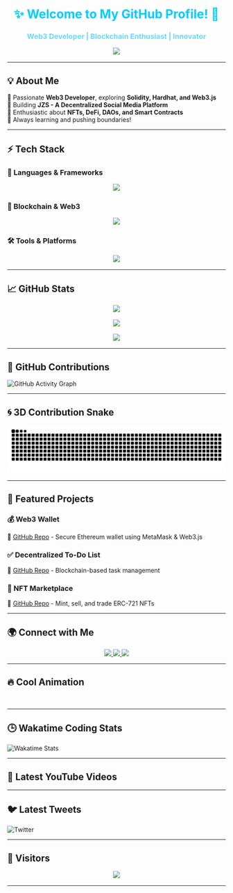<h1 align="center" style="color:#00ccff;">✨ Welcome to My GitHub Profile! 🚀</h1>
<h3 align="center" style="color:#66d9ff;">Web3 Developer | Blockchain Enthusiast | Innovator</h3>

<p align="center">
  <img src="https://readme-typing-svg.herokuapp.com?font=Fira+Code&size=24&duration=3000&pause=500&color=00ccff&center=true&vCenter=true&width=600&lines=Web3+%7C+Solidity+%7C+Smart+Contracts;Building+JZS%3A+Next-Gen+Social+Media;Exploring+DeFi%2C+NFTs%2C+and+DAOs" />
</p>

---

## 💡 About Me  
🔹 Passionate **Web3 Developer**, exploring **Solidity, Hardhat, and Web3.js**  
🔹 Building **JZS - A Decentralized Social Media Platform**  
🔹 Enthusiastic about **NFTs, DeFi, DAOs, and Smart Contracts**  
🔹 Always learning and pushing boundaries!  

---

## ⚡ Tech Stack  

### 🚀 Languages & Frameworks  
<p align="center">
  <img src="https://skillicons.dev/icons?i=solidity,javascript,react,nodejs,html,css,typescript" />
</p>

### 🔷 Blockchain & Web3  
<p align="center">
  <img src="https://skillicons.dev/icons?i=ethereum,metamask,hardhat,web3,ipfs,polygon" />
</p>

### 🛠 Tools & Platforms  
<p align="center">
  <img src="https://skillicons.dev/icons?i=vscode,git,github,linux,heroku,netlify" />
</p>

---

## 📈 GitHub Stats  

<p align="center">
  <img src="https://github-readme-stats.vercel.app/api?username=podamekalajagadeesh&show_icons=true&theme=tokyonight" />
</p>
<p align="center">
  <img src="https://github-readme-streak-stats.herokuapp.com/?user=podamekalajagadeesh&theme=tokyonight" />
</p>
<p align="center">
  <img src="https://github-readme-stats.vercel.app/api/top-langs/?username=podamekalajagadeesh&layout=compact&theme=tokyonight" />
</p>

---

## 🎯 GitHub Contributions  
![GitHub Activity Graph](https://github-readme-activity-graph.vercel.app/graph?username=podamekalajagadeesh&theme=react-dark)

---

## 🌀 3D Contribution Snake  
![Contribution Snake](https://github.com/podamekalajagadeesh/podamekalajagadeesh/blob/output/github-contribution-grid-snake.svg)

---

## 🚀 Featured Projects  

### 💰 Web3 Wallet  
🔗 [GitHub Repo](https://github.com/podamekalajagadeesh/ethereum-wallet) - Secure Ethereum wallet using MetaMask & Web3.js  

### ✅ Decentralized To-Do List  
🔗 [GitHub Repo](https://github.com/podamekalajagadeesh/dapp-todo) - Blockchain-based task management  

### 🎨 NFT Marketplace  
🔗 [GitHub Repo](https://github.com/podamekalajagadeesh/nft-minter) - Mint, sell, and trade ERC-721 NFTs  

---

## 🌍 Connect with Me  
<p align="center">
  <a href="https://twitter.com/yourusername">
    <img src="https://img.shields.io/badge/Twitter-%231DA1F2.svg?style=for-the-badge&logo=twitter&logoColor=white" />
  </a>
  <a href="https://linkedin.com/in/yourusername">
    <img src="https://img.shields.io/badge/LinkedIn-%230A66C2.svg?style=for-the-badge&logo=linkedin&logoColor=white" />
  </a>
  <a href="mailto:your@email.com">
    <img src="https://img.shields.io/badge/Email-D14836?style=for-the-badge&logo=gmail&logoColor=white" />
  </a>
</p>

---

## 🔥 Cool Animation  
<p align="center">
  <img   kugifyutdyrsrc="https://media.giphy.com/media/l3q2K5jinAlChoCLS/giphy.gif" width="600">
</p>

---

## 🕒 Wakatime Coding Stats  
![Wakatime Stats](https://github-readme-stats.vercel.app/api/wakatime?username=yourWakatimeID&theme=tokyonight)

---

## 🎥 Latest YouTube Videos  
<!-- YOUTUBE:START -->
<!-- YOUTUBE:END -->

---

## 🐦 Latest Tweets  
![Twitter](https://github-readme-twitter-gazf.vercel.app/api?id=yourTwitterID&layout=wide)

---

## 👀 Visitors  
<p align="center">
  <img src="https://komarev.com/ghpvc/?username=podamekalajagadeesh&label=Profile+Views&color=00ccff&style=plastic"/>
</p>

---
